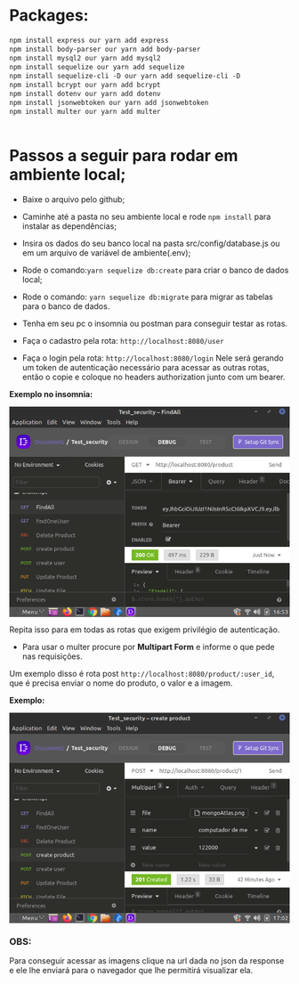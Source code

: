 # Packages:

```
npm install express our yarn add express
npm install body-parser our yarn add body-parser
npm install mysql2 our yarn add mysql2
npm install sequelize our yarn add sequelize
npm install sequelize-cli -D our yarn add sequelize-cli -D
npm install bcrypt our yarn add bcrypt
npm install dotenv our yarn add dotenv
npm install jsonwebtoken our yarn add jsonwebtoken
npm install multer our yarn add multer


```

# Passos a seguir para rodar em ambiente local;

- Baixe o arquivo pelo github;

- Caminhe até a pasta no seu ambiente local e rode ```npm install``` para instalar as dependências;

- Insira os dados do seu banco local na pasta src/config/database.js ou em um arquivo de variável de ambiente(.env);

- Rode o comando:```yarn sequelize db:create``` para criar o banco de dados local;

- Rode o comando: ```yarn sequelize db:migrate``` para migrar as tabelas para o banco de dados.

- Tenha em seu pc o insomnia ou postman para conseguir testar as rotas.

- Faça o cadastro pela rota: ```http://localhost:8080/user```

- Faça o login pela rota: ``` http://localhost:8080/login ``` Nele será gerando um token de autenticação necessário para acessar as outras rotas, então o copie e coloque no headers authorization junto com um bearer.

**Exemplo no insomnia:**

<img align= "center" src = "./imagensGithub/authorization.png" alt = "insomnia_authorization"/>

Repita isso para em todas as rotas que exigem privilégio de autenticação.

- Para usar o multer procure por **Multipart Form** e informe o que pede nas requisições.

Um exemplo disso é rota post ```http://localhost:8080/product/:user_id```, que é precisa enviar o nome do produto, o valor e a imagem.

**Exemplo:**

<img align= "center" src = "./imagensGithub/multer.png" alt = "insomnia_multer"/>

### OBS: 

Para conseguir acessar as imagens clique na url dada no json da response e ele lhe enviará para o navegador que lhe permitirá visualizar ela.



